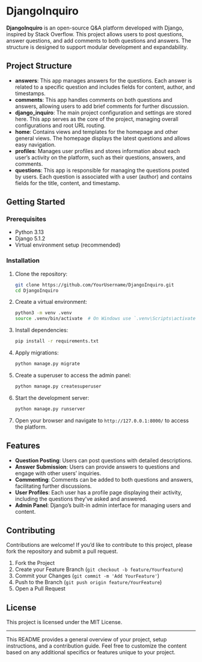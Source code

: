 # DjangoInquiro

**DjangoInquiro** is an open-source Q&A platform developed with Django, inspired by Stack Overflow. This project allows users to post questions, answer questions, and add comments to both questions and answers. The structure is designed to support modular development and expandability.

## Project Structure

- **answers**: This app manages answers for the questions. Each answer is related to a specific question and includes fields for content, author, and timestamps.
- **comments**: This app handles comments on both questions and answers, allowing users to add brief comments for further discussion.
- **django_inquiro**: The main project configuration and settings are stored here. This app serves as the core of the project, managing overall configurations and root URL routing.
- **home**: Contains views and templates for the homepage and other general views. The homepage displays the latest questions and allows easy navigation.
- **profiles**: Manages user profiles and stores information about each user’s activity on the platform, such as their questions, answers, and comments.
- **questions**: This app is responsible for managing the questions posted by users. Each question is associated with a user (author) and contains fields for the title, content, and timestamp.

## Getting Started

### Prerequisites
- Python 3.13
- Django 5.1.2
- Virtual environment setup (recommended)

### Installation

1. Clone the repository:
   ```bash
   git clone https://github.com/YourUsername/DjangoInquiro.git
   cd DjangoInquiro
   ```

2. Create a virtual environment:
   ```bash
   python3 -m venv .venv
   source .venv/bin/activate  # On Windows use `.venv\Scripts\activate`
   ```

3. Install dependencies:
   ```bash
   pip install -r requirements.txt
   ```

4. Apply migrations:
   ```bash
   python manage.py migrate
   ```

5. Create a superuser to access the admin panel:
   ```bash
   python manage.py createsuperuser
   ```

6. Start the development server:
   ```bash
   python manage.py runserver
   ```

7. Open your browser and navigate to `http://127.0.0.1:8000/` to access the platform.

## Features

- **Question Posting**: Users can post questions with detailed descriptions.
- **Answer Submission**: Users can provide answers to questions and engage with other users’ inquiries.
- **Commenting**: Comments can be added to both questions and answers, facilitating further discussions.
- **User Profiles**: Each user has a profile page displaying their activity, including the questions they've asked and answered.
- **Admin Panel**: Django’s built-in admin interface for managing users and content.

## Contributing

Contributions are welcome! If you’d like to contribute to this project, please fork the repository and submit a pull request.

1. Fork the Project
2. Create your Feature Branch (`git checkout -b feature/YourFeature`)
3. Commit your Changes (`git commit -m 'Add YourFeature'`)
4. Push to the Branch (`git push origin feature/YourFeature`)
5. Open a Pull Request

## License

This project is licensed under the MIT License.

---

This README provides a general overview of your project, setup instructions, and a contribution guide. Feel free to customize the content based on any additional specifics or features unique to your project.